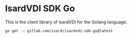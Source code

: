 # IsardVDI SDK Go

This is the client library of IsardVDI for the Golang language.

```sh
go get -u gitlab.com/isard/isardvdi-sdk-go@latest
```
